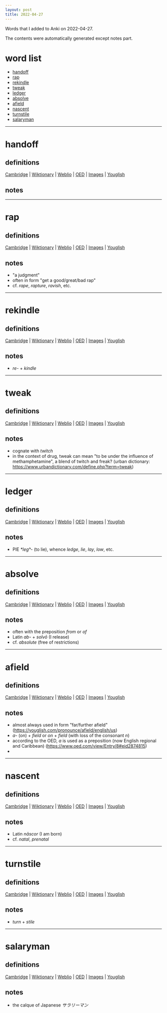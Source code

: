 ```yaml
---
layout: post
title: 2022-04-27
---
```


Words that I added to Anki on 2022-04-27.

The contents were automatically generated except notes part.
# word list
- [handoff](#handoff)
- [rap](#rap)
- [rekindle](#rekindle)
- [tweak](#tweak)
- [ledger](#ledger)
- [absolve](#absolve)
- [afield](#afield)
- [nascent](#nascent)
- [turnstile](#turnstile)
- [salaryman](#salaryman)

---

# handoff
## definitions
[Cambridge](https://dictionary.cambridge.org/us/dictionary/english/handoff)
|
[Wiktionary](https://en.wiktionary.org/wiki/handoff#English)
|
[Weblio](https://ejje.weblio.jp/content_find?query=handoff&searchType=exact)
|
[OED](https://www.oed.com/search?q=handoff)
|
[Images](https://www.google.com/search?tbm=isch&q=handoff)
|
[Youglish](https://youglish.com/pronounce/handoff/english/us)

## notes

---

# rap
## definitions
[Cambridge](https://dictionary.cambridge.org/us/dictionary/english/rap)
|
[Wiktionary](https://en.wiktionary.org/wiki/rap#English)
|
[Weblio](https://ejje.weblio.jp/content_find?query=rap&searchType=exact)
|
[OED](https://www.oed.com/search?q=rap)
|
[Images](https://www.google.com/search?tbm=isch&q=rap)
|
[Youglish](https://youglish.com/pronounce/rap/english/us)

## notes
- "a judgment"
- often in form "get a good/great/bad rap"
- cf. *rape*, *rapture*, *ravish*, etc.

---

# rekindle
## definitions
[Cambridge](https://dictionary.cambridge.org/us/dictionary/english/rekindle)
|
[Wiktionary](https://en.wiktionary.org/wiki/rekindle#English)
|
[Weblio](https://ejje.weblio.jp/content_find?query=rekindle&searchType=exact)
|
[OED](https://www.oed.com/search?q=rekindle)
|
[Images](https://www.google.com/search?tbm=isch&q=rekindle)
|
[Youglish](https://youglish.com/pronounce/rekindle/english/us)

## notes
- *re-* + *kindle*

---

# tweak
## definitions
[Cambridge](https://dictionary.cambridge.org/us/dictionary/english/tweak)
|
[Wiktionary](https://en.wiktionary.org/wiki/tweak#English)
|
[Weblio](https://ejje.weblio.jp/content_find?query=tweak&searchType=exact)
|
[OED](https://www.oed.com/search?q=tweak)
|
[Images](https://www.google.com/search?tbm=isch&q=tweak)
|
[Youglish](https://youglish.com/pronounce/tweak/english/us)

## notes
- cognate with *twitch*
- in the context of drug, tweak can mean "to be under the influence of methamphetamine", a blend of twitch and freak? (urban dictionary: <https://www.urbandictionary.com/define.php?term=tweak>)

---

# ledger
## definitions
[Cambridge](https://dictionary.cambridge.org/us/dictionary/english/ledger)
|
[Wiktionary](https://en.wiktionary.org/wiki/ledger#English)
|
[Weblio](https://ejje.weblio.jp/content_find?query=ledger&searchType=exact)
|
[OED](https://www.oed.com/search?q=ledger)
|
[Images](https://www.google.com/search?tbm=isch&q=ledger)
|
[Youglish](https://youglish.com/pronounce/ledger/english/us)

## notes
- PIE *\*legʰ-* (to lie), whence *ledge*, *lie*, *lay*, *low*, etc.

---

# absolve
## definitions
[Cambridge](https://dictionary.cambridge.org/us/dictionary/english/absolve)
|
[Wiktionary](https://en.wiktionary.org/wiki/absolve#English)
|
[Weblio](https://ejje.weblio.jp/content_find?query=absolve&searchType=exact)
|
[OED](https://www.oed.com/search?q=absolve)
|
[Images](https://www.google.com/search?tbm=isch&q=absolve)
|
[Youglish](https://youglish.com/pronounce/absolve/english/us)

## notes
- often with the preposition *from* or *of*
- Latin *ab-* + *solvō* (I release)
- cf. *absolute* (free of restrictions)

---

# afield
## definitions
[Cambridge](https://dictionary.cambridge.org/us/dictionary/english/afield)
|
[Wiktionary](https://en.wiktionary.org/wiki/afield#English)
|
[Weblio](https://ejje.weblio.jp/content_find?query=afield&searchType=exact)
|
[OED](https://www.oed.com/search?q=afield)
|
[Images](https://www.google.com/search?tbm=isch&q=afield)
|
[Youglish](https://youglish.com/pronounce/afield/english/us)

## notes
- almost always used in form "far/further afield" (<https://youglish.com/pronounce/afield/english/us>)
- *a-* (on) + *field* or *on* + *field* (with loss of the consonant *n*)
- according to the OED, *a* is used as a preposition (now English regional and Caribbean) (<https://www.oed.com/view/Entry/8#eid2874815>)
- 

---

# nascent
## definitions
[Cambridge](https://dictionary.cambridge.org/us/dictionary/english/nascent)
|
[Wiktionary](https://en.wiktionary.org/wiki/nascent#English)
|
[Weblio](https://ejje.weblio.jp/content_find?query=nascent&searchType=exact)
|
[OED](https://www.oed.com/search?q=nascent)
|
[Images](https://www.google.com/search?tbm=isch&q=nascent)
|
[Youglish](https://youglish.com/pronounce/nascent/english/us)

## notes
- Latin *nāscor* (I am born)
- cf. *natal*, *prenatal*

---

# turnstile
## definitions
[Cambridge](https://dictionary.cambridge.org/us/dictionary/english/turnstile)
|
[Wiktionary](https://en.wiktionary.org/wiki/turnstile#English)
|
[Weblio](https://ejje.weblio.jp/content_find?query=turnstile&searchType=exact)
|
[OED](https://www.oed.com/search?q=turnstile)
|
[Images](https://www.google.com/search?tbm=isch&q=turnstile)
|
[Youglish](https://youglish.com/pronounce/turnstile/english/us)

## notes
- *turn* + *stile*

---

# salaryman
## definitions
[Cambridge](https://dictionary.cambridge.org/us/dictionary/english/salaryman)
|
[Wiktionary](https://en.wiktionary.org/wiki/salaryman#English)
|
[Weblio](https://ejje.weblio.jp/content_find?query=salaryman&searchType=exact)
|
[OED](https://www.oed.com/search?q=salaryman)
|
[Images](https://www.google.com/search?tbm=isch&q=salaryman)
|
[Youglish](https://youglish.com/pronounce/salaryman/english/us)

## notes
- the calque of Japanese *サラリーマン*


